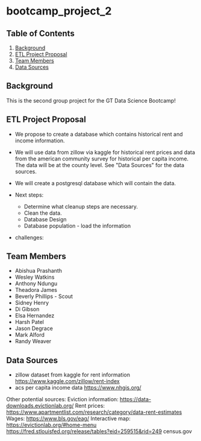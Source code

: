 # bootcamp_project_2

## Table of Contents
1. [Background](#background)
2. [ETL Project Proposal](#etlprojectproposal)
3. [Team Members](#teammembers)
4. [Data Sources](#datasources)

## Background
This is the second group project for the GT Data Science Bootcamp!

## ETL Project Proposal
* We propose to create a database which contains historical rent and income information. 

* We will use data from zillow via kaggle for historical rent prices and data from the american community survey for historical per capita income. The data will be at the county level. See "Data Sources" for the data sources. 

 * We will create a postgresql database which will contain the data. 

* Next steps:
  * Determine what cleanup steps are necessary. 
  * Clean the data. 
  * Database Design
  * Database population - load the information

* challenges:

## Team Members
* Abishua Prashanth
* Wesley Watkins
* Anthony Ndungu
* Theadora James
* Beverly Phillips - Scout
* Sidney Henry
* Di Gibson
* Elsa Hernandez
* Harsh Patel
* Jason Degrace
* Mark Alford
* Randy Weaver

## Data Sources
* zillow dataset from kaggle for rent information
https://www.kaggle.com/zillow/rent-index
* acs per capita income data
https://www.nhgis.org/

Other potential sources:
Eviction information: https://data-downloads.evictionlab.org/
Rent prices: https://www.apartmentlist.com/research/category/data-rent-estimates
Wages: https://www.bls.gov/eag/
Interactive map: https://evictionlab.org/#home-menu
https://fred.stlouisfed.org/release/tables?eid=259515&rid=249
census.gov
